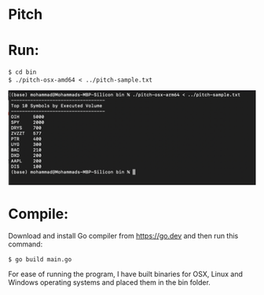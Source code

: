 # Pitch

# Run:
`````
$ cd bin
$ ./pitch-osx-amd64 < ../pitch-sample.txt 
`````
<div align="center">
  <a href="https://github.com/othneildrew/Best-README-Template">
    <img src="images/screenshot.png">
  </a>
</div>


# Compile:

Download and install Go compiler from https://go.dev and then run this command:
`````
$ go build main.go
`````
For ease of running the program, I have built binaries for OSX, Linux and Windows operating systems and placed them in the bin folder.